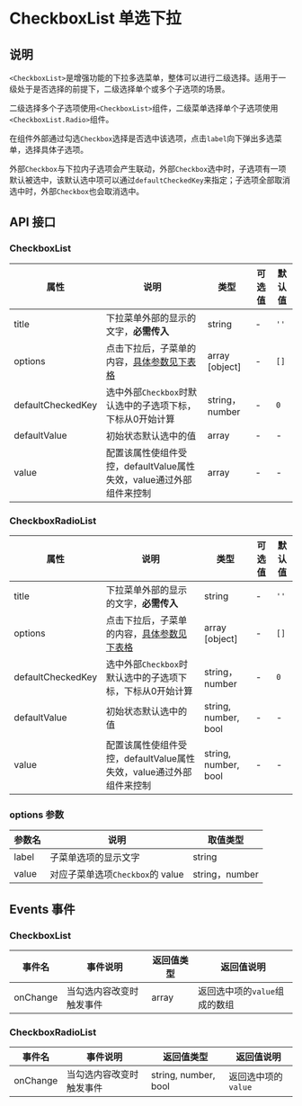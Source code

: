 # CheckboxList 单选下拉

## 说明

`<CheckboxList>`是增强功能的下拉多选菜单，整体可以进行二级选择。适用于一级处于是否选择的前提下，二级选择单个或多个子选项的场景。

二级选择多个子选项使用`<CheckboxList>`组件，二级菜单选择单个子选项使用`<CheckboxList.Radio>`组件。

在组件外部通过勾选`Checkbox`选择是否选中该选项，点击`label`向下弹出多选菜单，选择具体子选项。

外部`Checkbox`与下拉内子选项会产生联动，外部`Checkbox`选中时，子选项有一项默认被选中，该默认选中项可以通过`defaultCheckedKey`来指定；子选项全部取消选中时，外部`Checkbox`也会取消选中。

## API 接口
### CheckboxList
| 属性 | 说明 | 类型 | 可选值 | 默认值 |
| --- | --- | --- | --- | --- |
| title | 下拉菜单外部的显示的文字，**必需传入** | string | - | `''` |
| options | 点击下拉后，子菜单的内容，[具体参数见下表格][1] | array [object] | - | `[]` |
| defaultCheckedKey | 选中外部`Checkbox`时默认选中的子选项下标，下标从0开始计算 | string，number | - | `0` |
| defaultValue | 初始状态默认选中的值 | array | - | - |
| value | 配置该属性使组件受控，defaultValue属性失效，value通过外部组件来控制 | array | - | - |

### CheckboxRadioList
| 属性 | 说明 | 类型 | 可选值 | 默认值 |
| --- | --- | --- | --- | --- |
| title | 下拉菜单外部的显示的文字，**必需传入** | string | - | `''` |
| options | 点击下拉后，子菜单的内容，[具体参数见下表格][1] | array [object] | - | `[]` |
| defaultCheckedKey | 选中外部`Checkbox`时默认选中的子选项下标，下标从0开始计算 | string，number | - | `0` |
| defaultValue | 初始状态默认选中的值 | string, number, bool | - | - |
| value | 配置该属性使组件受控，defaultValue属性失效，value通过外部组件来控制 | string, number, bool | - | - |

### options 参数
| 参数名 | 说明 | 取值类型 |
| --- | --- | --- |
| label | 子菜单选项的显示文字 | string |
| value | 对应子菜单选项`Checkbox`的 value | string，number |

## Events 事件
### CheckboxList
| 事件名 | 事件说明 | 返回值类型 | 返回值说明 |
| --- | --- | --- | --- |
| onChange | 当勾选内容改变时触发事件 | array | 返回选中项的`value`组成的数组 |

### CheckboxRadioList
| 事件名 | 事件说明 | 返回值类型 | 返回值说明 |
| --- | --- | --- | --- |
| onChange | 当勾选内容改变时触发事件 | string, number, bool | 返回选中项的`value` |

[1]:#options-参数
